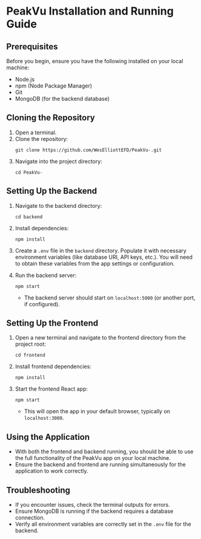 # PeakVu Installation and Running Guide

## Prerequisites

Before you begin, ensure you have the following installed on your local machine:
- Node.js
- npm (Node Package Manager)
- Git
- MongoDB (for the backend database)

## Cloning the Repository

1. Open a terminal.
2. Clone the repository:
   ```
   git clone https://github.com/WesElliottEFD/PeakVu-.git
   ```
3. Navigate into the project directory:
   ```
   cd PeakVu-
   ```

## Setting Up the Backend

1. Navigate to the backend directory:
   ```
   cd backend
   ```
2. Install dependencies:
   ```
   npm install
   ```
3. Create a `.env` file in the `backend` directory. Populate it with necessary environment variables (like database URI, API keys, etc.). You will need to obtain these variables from the app settings or configuration.

4. Run the backend server:
   ```
   npm start
   ```
   - The backend server should start on `localhost:5000` (or another port, if configured).

## Setting Up the Frontend

1. Open a new terminal and navigate to the frontend directory from the project root:
   ```
   cd frontend
   ```
2. Install frontend dependencies:
   ```
   npm install
   ```
3. Start the frontend React app:
   ```
   npm start
   ```
   - This will open the app in your default browser, typically on `localhost:3000`.

## Using the Application

- With both the frontend and backend running, you should be able to use the full functionality of the PeakVu app on your local machine.
- Ensure the backend and frontend are running simultaneously for the application to work correctly.

## Troubleshooting

- If you encounter issues, check the terminal outputs for errors.
- Ensure MongoDB is running if the backend requires a database connection.
- Verify all environment variables are correctly set in the `.env` file for the backend.
```

